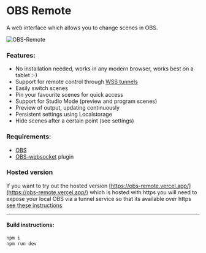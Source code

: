 # OBS Remote

A web interface which allows you to change scenes in OBS.

![OBS-Remote](https://user-images.githubusercontent.com/8597859/94350506-dcf9c800-0046-11eb-917f-addedece8618.png)

### Features:
- No installation needed, works in any modern browser, works best on a tablet :-)
- Support for remote control through [WSS tunnels](https://github.com/Palakis/obs-websocket/blob/4.x-current/SSL-TUNNELLING.md)
- Easily switch scenes
- Pin your favourite scenes for quick access
- Support for Studio Mode (preview and program scenes)
- Preview of output, updating continuously
- Persistent settings using Localstorage
- Hide scenes after a certain point (see settings)

### Requirements:

- [OBS](https://obsproject.com/)
- [OBS-websocket](https://github.com/Palakis/obs-websocket/releases) plugin

### Hosted version
If you want to try out the hosted version [https://obs-remote.vercel.app/](https://obs-remote.vercel.app/) which is hosted with https you will need to expose your local OBS via a tunnel service so that its available over https [see these instructions](https://github.com/Palakis/obs-websocket/blob/4.x-current/SSL-TUNNELLING.md)

---

#### Build instructions:

```bash
npm i
npm run dev
